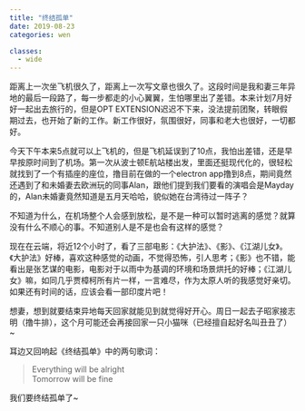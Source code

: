 ```yaml
---
title: "终结孤单"
date: 2019-08-23
categories: wen

classes:
  - wide
---
```


距离上一次坐飞机很久了，距离上一次写文章也很久了。这段时间是我和妻三年异地的最后一段路了，每一步都走的小心翼翼，生怕哪里出了差错。本来计划7月好好一起出去旅行的，但是OPT EXTENSION迟迟不下来，没法提前团聚，转眼假期过去，也开始了新的工作。新工作很好，氛围很好，同事和老大也很好，一切都好。

今天下午本来5点就可以上飞机的，但是飞机延误到了10点，我怕出差错，还是早早按原时间到了机场。第一次从波士顿E航站楼出发，里面还挺现代化的，很轻松就找到了一个有插座的座位，撸目前在做的一个electron app撸到8点，期间竟然还遇到了和未婚妻去欧洲玩的同事Alan，跟他们提到我们要看的演唱会是Mayday的，Alan未婚妻竟然知道是五月天哈哈，貌似她在台湾待过一阵子？

不知道为什么，在机场整个人会感到放松，是不是一种可以暂时逃离的感觉？就算没有什么不顺心的事。不知道别人是不是也会有这样的感觉？

现在在云端，将近12个小时了，看了三部电影：《大护法》、《影》、《江湖儿女》。《大护法》好棒，喜欢这种感觉的动画，不觉得恐怖，引人思考；《影》也不错，能看出是张艺谋的电影，电影对于以雨中为基调的环境和场景烘托的好棒；《江湖儿女》嘛，如同几乎贾樟柯所有片一样，一言难尽，作为太原人听的我感觉好亲切。如果还有时间的话，应该会看一部印度片吧！

想妻，想到就要结束异地每天回家就能见到就觉得好开心。周日一起去子昭家接志明（撸牛排），这个月可能还会再接回家一只小猫咪（已经擅自起好名叫丑丑了）~

耳边又回响起《终结孤单》中的两句歌词：
> Everything will be alright  
> Tomorrow will be fine

我们要终结孤单了~
